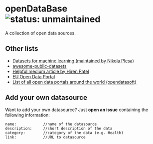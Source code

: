 # openDataBase ![status: unmaintained](https://img.shields.io/badge/status-unmaintained-red.svg?style=flat)
A collection of open data sources.

## Other lists
- [Datasets for machine learning (maintained by Nikola Plesa)](https://www.datasetlist.com/)
- [awesome-public-datasets](https://github.com/awesomedata/awesome-public-datasets)
- [Helpful medium article by Hiren Patel](https://medium.freecodecamp.org/https-medium-freecodecamp-org-best-free-open-data-sources-anyone-can-use-a65b514b0f2d)
- [EU Open Data Portal](https://data.europa.eu/euodp/en/home)
- [List of all open data portals around the world (opendatasoft)](https://www.opendatasoft.com/a-comprehensive-list-of-all-open-data-portals-around-the-world/)

## Add your own datasource
Want to add your own datasource? Just **open an issue** containing the following information:
```
name:            //name of the datasource
description:     //short description of the data
category:        //category of the data (e.g. Health)
link:            //URL to datasource
```
